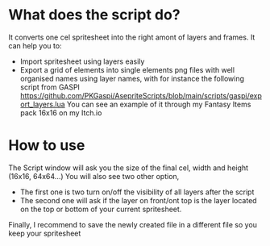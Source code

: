 # What does the script do?

It converts one cel spritesheet into the right amont of layers and frames. It can help you to:
 - Import spritesheet using layers easily
 - Export a grid of elements into single elements png files with well organised names using layer names, with for instance the following script from GASPI https://github.com/PKGaspi/AsepriteScripts/blob/main/scripts/gaspi/export_layers.lua You can see an example of it through my Fantasy Items pack 16x16 on my Itch.io

# How to use

The Script window will ask you the size of the final cel, width and height (16x16, 64x64...)
You will also see two other option, 
 - The first one is two turn on/off the visibility of all layers after the script
 - The second one will ask if the layer on front/ont top is the layer located on the top or bottom of your current spritesheet.

Finally, I recommend to save the newly created file in a different file so you keep your spritesheet